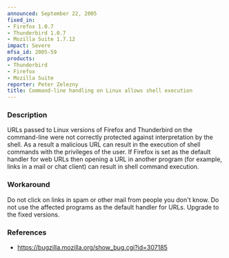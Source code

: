 ```yaml
---
announced: September 22, 2005
fixed_in:
- Firefox 1.0.7
- Thunderbird 1.0.7
- Mozilla Suite 1.7.12
impact: Severe
mfsa_id: 2005-59
products:
- Thunderbird
- Firefox
- Mozilla Suite
reporter: Peter Zelezny
title: Command-line handling on Linux allows shell execution
---
```


<h3>Description</h3>

<p>URLs passed to Linux versions of Firefox and Thunderbird on the command-line were
not correctly protected against interpretation by the shell. As a result
a malicious URL can result in the execution of shell commands with
the privileges of the user. If Firefox is set as the default handler for
web URLs then opening a URL in another program (for example, links
in a mail or chat client) can result in shell command execution.</p>

<h3>Workaround</h3>

<p>Do not click on links in spam or other mail from people you don't know.
Do not use the affected programs as the default handler for URLs.
Upgrade to the fixed versions.</p>

<h3>References</h3>

<ul>
<li><a href="https://bugzilla.mozilla.org/show_bug.cgi?id=307185">
https://bugzilla.mozilla.org/show_bug.cgi?id=307185</a></li>
</ul>



